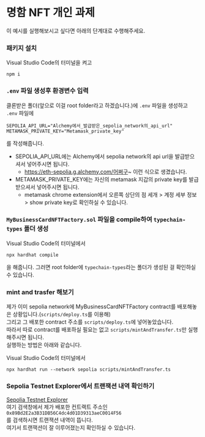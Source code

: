 # 명함 NFT 개인 과제
이 예시를 실행해보시고 싶다면 아래의 단계대로 수행해주세요.<br/>


### 패키지 설치
Visual Studio Code의 터미널을 켜고
```shell
npm i
```
### ```.env``` 파일 생성후 환경변수 입력
클론받은 폴더(앞으로 이걸 root folder라고 하겠습니다.)에 ```.env``` 파일을 생성하고<br/>
```.env``` 파일에
```shell
SEPOLIA_API_URL="Alchemy에서_발급받은_sepolia_network의_api_url"
METAMASK_PRIVATE_KEY="Metamask_private_key"
```
를 작성해줍니다.<br/>
* SEPOLIA_API_URL에는 Alchemy에서 sepolia network의 api url을 발급받으셔서 넣어주시면 됩니다.<br/>
  - https://eth-sepolia.g.alchemy.com/어쩌구~ 이런 식으로 생겼습니다.
* METAMASK_PRIVATE_KEY에는 자신의 metamask 지갑의 private key를 발급받으셔서 넣어주시면 됩니다.<br/>
  - metamask chrome extension에서 오른쪽 상단의 점 세개 > 계정 세부 정보 > show private key로 확인하실 수 있습니다.


### ```MyBusinessCardNFTFactory.sol``` 파일을 compile하여 ```typechain-types``` 폴더 생성
Visual Studio Code의 터미널에서
```shell
npx hardhat compile
```
을 해줍니다.
그러면 root folder에 ```typechain-types```라는 폴더가 생성된 걸 확인하실 수 있습니다.


### mint and trasfer 해보기
제가 이미 sepolia network에 MyBusinessCardNFTFactory contract를 배포해놓은 상황입니다.(```scripts/deploy.ts```를 이용해)<br/>
그리고 그 배포한 contract 주소를 ```scripts/deploy.ts```에 넣어놓았습니다.<br/>
따라서 따로 contract를 배포하실 필요는 없고 ```scripts/mintAndTransfer.ts```만 실행해주시면 됩니다.<br/>
실행하는 방법은 아래와 같습니다.<br/>

Visual Studio Code의 터미널에서
```shell
npx hardhat run --network sepolia scripts/mintAndTransfer.ts
```

### Sepolia Testnet Explorer에서 트랜잭션 내역 확인하기
[Sepolia Testnet Explorer](https://sepolia.etherscan.io, "sepolia testnet explorer link")
<br/>
여기 검색창에서 제가 배포한 컨트랙트 주소인<br/>
```0x89Bd2E2a3B31DB56C4dc4d01D39313aeC0014F56```<br/>
를 검색하시면 트랜잭션 내역이 뜹니다.<br/>
여기서 트랜잭션이 잘 이루어졌는지 확인하실 수 있습니다.<br/>






